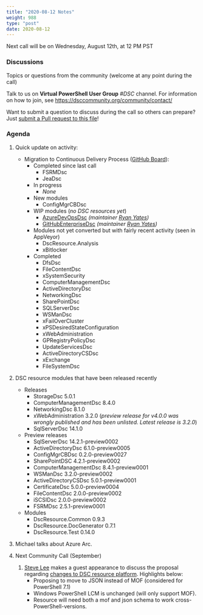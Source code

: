 ```yaml
---
title: "2020-08-12 Notes"
weight: 988
type: "post"
date: 2020-08-12
---
```


Next call will be on Wednesday, August 12th, at 12 PM PST

### Discussions

Topics or questions from the community (welcome at any point during the call)

Talk to us on **Virtual PowerShell User Group** _#DSC_ channel.
For information on how to join, see https://dsccommunity.org/community/contact/

Want to submit a question to discuss during the call so others can prepare? Just [submit a Pull request to this file](https://github.com/dsccommunity/dsccommunity.org/edit/master/content/community_calls/next_call.en.md)!

### Agenda

1. Quick update on activity:
   - Migration to Continuous Delivery Process ([GitHub Board](https://github.com/orgs/dsccommunity/projects/1)):
     - Completed since last call
       - FSRMDsc
       - JeaDsc
     - In progress
       - _None_
     - New modules
       - ConfigMgrCBDsc
     - WIP modules (_no DSC resources yet_)
       - [AzureDevOpsDsc](https://github.com/dsccommunity/AzureDevOpsDsc) _(maintainer [Ryan Yates](https://github.com/kilasuit))_
       - [GitHubEnterpriseDsc](https://github.com/dsccommunity/GitHubEnterpriseDsc) _(maintainer [Ryan Yates](https://github.com/kilasuit))_
     - Modules not yet converted but with fairly recent activity (seen in AppVeyor)
       - DscResource.Analysis
       - xBitlocker
     - Completed
       - DfsDsc
       - FileContentDsc
       - xSystemSecurity
       - ComputerManagementDsc
       - ActiveDirectoryDsc
       - NetworkingDsc
       - SharePointDsc
       - SQLServerDsc
       - WSManDsc
       - xFailOverCluster
       - xPSDesiredStateConfiguration
       - xWebAdministration
       - GPRegistryPolicyDsc
       - UpdateServicesDsc
       - ActiveDirectoryCSDsc
       - xExchange
       - FileSystemDsc
1. DSC resource modules that have been released recently
   - Releases
     - StorageDsc 5.0.1
     - ComputerManagementDsc 8.4.0
     - NetworkingDsc 8.1.0
     - xWebAdministration 3.2.0 (_preview release for v4.0.0 was wrongly_
       _published and has been unlisted. Latest release is 3.2.0_)
     - SqlServerDsc 14.1.0
   - Preview releases
     - SqlServerDsc 14.2.1-preview0002
     - ActiveDirectoryDsc 6.1.0-preview0005
     - ConfigMgrCBDsc 0.2.0-preview0027
     - SharePointDSC 4.2.1-preview0002
     - ComputerManagementDsc 8.4.1-preview0001
     - WSManDsc 3.2.0-preview0002
     - ActiveDirectoryCSDsc 5.0.1-preview0001
     - CertificateDsc 5.0.0-preview0004
     - FileContentDsc 2.0.0-preview0002
     - iSCSIDsc 2.0.0-preview0002
     - FSRMDsc 2.5.1-preview0001
   - Modules
     - DscResource.Common 0.9.3
     - DscResource.DocGenerator 0.7.1
     - DscResource.Test 0.14.0
1. Michael talks about Azure Arc.

1. Next Community Call (September)
   1. [Steve Lee](https://github.com/SteveL-MSFT) makes a guest appearance to
      discuss the proposal regarding [changes to DSC resource platform](https://github.com/PowerShell/PowerShell/issues/13359).
      Highlights below:
      - Proposing to move to JSON instead of MOF (considered for PowerShell 7.1)
      - Windows PowerShell LCM is unchanged (will only support MOF).
      - Resource will need both a mof and json schema to work cross-PowerShell-versions.
